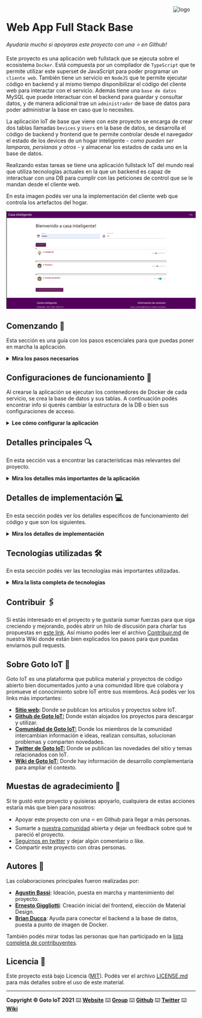 <a href="https://www.gotoiot.com/">
    <img src="doc/gotoiot-logo.png" alt="logo" title="Goto IoT" align="right" width="60" height="60" />
</a>

Web App Full Stack Base
=======================

*Ayudaría mucho si apoyaras este proyecto con una ⭐ en Github!*

Este proyecto es una aplicación web fullstack que se ejecuta sobre el ecosistema `Docker`. Está compuesta por un compilador de `TypeScript` que te permite utilizar este superset de JavaScript para poder programar un `cliente web`. También tiene un servicio en `NodeJS` que te permite ejecutar código en backend y al mismo tiempo disponibilizar el código del cliente web para interactar con el servicio. Además tiene una `base de datos` MySQL que puede interactuar con el backend para guardar y consultar datos, y de manera adicional trae un `administrador` de base de datos para poder administrar la base en caso que lo necesites.

La aplicación IoT de base que viene con este proyecto se encarga de crear dos tablas llamadas `Devices` y `Users` en la base de datos, se desarrolla el código de backend y frontend que te permite controlar desde el navegador el estado de los devices de un hogar inteligente - *como pueden ser lamparas,  persianas y otros* - y almacenar los estados de cada uno en la base de datos. 

Realizando estas tareas se tiene una aplicación fullstack IoT del mundo real que utiliza tecnologías actuales en la que un backend es capaz de interactuar con una DB para cumplir con las peticiones de control que se le mandan desde el cliente web.

En esta imagen podés ver una la implementación del cliente web que controla los artefactos del hogar.

![architecture](doc/principal.png)

## Comenzando 🚀

Esta sección es una guía con los pasos escenciales para que puedas poner en marcha la aplicación.

<details><summary><b>Mira los pasos necesarios</b></summary><br>

### Instalar las dependencias

Para correr este proyecto es necesario que instales `Docker` y `Docker Compose`. 

En [este artículo](https://www.gotoiot.com/pages/articles/docker_installation_linux/) publicado en nuestra web están los detalles para instalar Docker y Docker Compose en una máquina Linux. Si querés instalar ambas herramientas en una Raspberry Pi podés seguir [este artículo](https://www.gotoiot.com/pages/articles/rpi_docker_installation) de nuestra web que te muestra todos los pasos necesarios.

En caso que quieras instalar las herramientas en otra plataforma o tengas algún incoveniente, podes leer la documentación oficial de [Docker](https://docs.docker.com/get-docker/) y también la de [Docker Compose](https://docs.docker.com/compose/install/).

Continua con la descarga del código cuando tengas las dependencias instaladas y funcionando.

### Descargar el código

Para descargar el código, lo más conveniente es que realices un `fork` de este proyecto a tu cuenta personal haciendo click en [este link](https://github.com/gotoiot/app-fullstack-base/fork). Una vez que ya tengas el fork a tu cuenta, descargalo con este comando (acordate de poner tu usuario en el link):

```
git clone https://github.com/USER/app-fullstack-base.git
```

> En caso que no tengas una cuenta en Github podes clonar directamente este repo.

### Ejecutar la aplicación

Para ejecutar la aplicación tenes que correr el comando `docker-compose up` desde la raíz del proyecto. Este comando va a descargar las imágenes de Docker de node, de typescript, de la base datos y del admin de la DB, y luego ponerlas en funcionamiento. 

Para acceder al cliente web ingresa a a la URL [http://localhost:8000/](http://localhost:8000/) y para acceder al admin de la DB accedé a [localhost:8001/](http://localhost:8001/). 

Si pudiste acceder al cliente web y al administrador significa que la aplicación se encuentra corriendo bien. 

> Si te aparece un error la primera vez que corres la app, deteńe el proceso y volvé a iniciarla. Esto es debido a que el backend espera que la DB esté creada al iniciar, y en la primera ejecución puede no alcanzar a crearse. A partir de la segunda vez el problema queda solucionado.

</details>

## Configuraciones de funcionamiento 🔩

Al crearse la aplicación se ejecutan los contenedores de Docker de cada servicio, se crea la base de datos y sus tablas. A continuación podés encontrar info si querés cambiar la estructura de la DB o bien sus configuraciones de acceso.

<details><summary><b>Lee cómo configurar la aplicación</b></summary><br>

### Configuración de la DB

Como ya comprobaste, para acceder PHPMyAdmin tenés que ingresar en la URL [localhost:8001/](http://localhost:8001/). En el login del administrador, el usuario para acceder a la db es `root` y contraseña es la variable `MYSQL_ROOT_PASSWORD` del archivo `docker-compose.yml`.

Para el caso del servicio de NodeJS que se comunica con la DB fijate que en el archivo `src/backend/mysql-connector.js` están los datos de acceso para ingresar a la base.

Si quisieras cambiar la contraseña, puertos, hostname u otras configuraciones de la DB deberías primero modificar el servicio de la DB en el archivo `docker-compose.yml` y luego actualizar las configuraciones para acceder desde PHPMyAdmin y el servicio de NodeJS.

### Estructura de la DB

Al iniciar el servicio de la base de datos, si esta no está creada toma el archivo que se encuentra en `db/dumps/smart_home.sql` para crear la base de datos automáticamente.

En ese archivo está la configuración de las tablas `Devices`, `Users` y otras configuraciones más. Si quisieras cambiar algunas configuraciones deberías modificar este archivo y crear nuevamente las bases de datos para que se tomen en cuenta los cambios.

Tené en cuenta que la base de datos se crea con permisos de superusuario por lo que no podrías borrar el directorio con tu usuario de sistema, para eso debés hacerlo con permisos de administrador. En ese caso podés ejecutar el comando `sudo rm -r db/data` para borrar el directorio completo.

</details>


## Detalles principales 🔍

En esta sección vas a encontrar las características más relevantes del proyecto.

<details><summary><b>Mira los detalles más importantes de la aplicación</b></summary><br>
<br>

### Arquitectura de la aplicación

Como ya pudiste ver, la aplicación se ejecuta sobre el ecosistema Docker, y en esta imagen podés ver el diagrama de arquitectura.

![architecture](doc/architecture.png)

### El cliente web

El cliente web es una Single Page Application que se comunica con el servicio en NodeJS mediante JSON a través de requests HTTP. Puede consultar el estado de dispositivos en la base de datos (por medio del servicio en NodeJS) y también cambiar el estado de los mismos. Los estilos del código están basados en **Material Design**.

### El servicio web

El servicio en **NodeJS** posee distintos endpoints para comunicarse con el cliente web mediante requests HTTP enviando **JSON** en cada transacción. Procesando estos requests es capaz de comunicarse con la base de datos para consultar y controlar el estado de los dispositivos, y devolverle una respuesta al cliente web también en formato JSON. Así mismo el servicio es capaz de servir el código del cliente web.

### La base de datos

La base de datos se comunica con el servicio de NodeJS y permite almacenar el estado de los dispositivos en la tabla **Devices**. Ejecuta un motor **MySQL versión 5.7** y permite que la comunicación con sus clientes pueda realizarse usando usuario y contraseña en texto plano. En versiones posteriores es necesario brindar claves de acceso, por este motivo la versión 5.7 es bastante utilizada para fases de desarrollo.
Adicionalmente la tabla `Users` contiene precargados los datos de dos usuarios con privilegios para ver y modificar los dispositivos controlados. Las identificaciones de los usuarios y sus resectivas clavees se pueden ver en el archivo smart_home.sql. 

### El administrador de la DB

Para esta aplicación se usa **PHPMyAdmin**, que es un administrador de base de datos web muy utilizado y que podés utilizar en caso que quieras realizar operaciones con la base, como crear tablas, modificar columnas, hacer consultas y otras cosas más.

### El compilador de TypeScript

**TypeScript** es un lenguaje de programación libre y de código abierto desarrollado y mantenido por Microsoft. Es un superconjunto de JavaScript, que esencialmente añade tipos estáticos y objetos basados en clases. Para esta aplicación se usa un compilador de TypeScript basado en una imagen de [Harmish](https://hub.docker.com/r/harmish) en Dockerhub, y está configurado para monitorear en tiempo real los cambios que se realizan sobre el directorio **src/frontend/ts** y automáticamente generar código compilado a JavaScript en el directorio  **src/frontend/js**. Los mensajes del compilador aparecen automáticamente en la terminal al ejecutar el comando **docker-compose up**.

### Ejecución de servicios

Los servicios de la aplicación se ejecutan sobre **contenedores de Docker**, así se pueden desplegar de igual manera en diferentes plataformas. Los detalles sobre cómo funcionan los servicios los podés ver directamente en el archivo **docker-compose.yml**.

### Organización del proyecto

En la siguiente ilustración podés ver cómo está organizado el proyecto para que tengas en claro qué cosas hay en cada lugar.

```sh
├── db                          # directorio de la DB
│   ├── data                    # estructura y datos de la DB
│   └── dumps                   # directorio de estructuras de la DB
│       └── smart_home.sql      # estructura con la base de datos "smart_home"
├── doc                         # documentacion general del proyecto
└── src                         # directorio codigo fuente
│   ├── backend                 # directorio para el backend de la aplicacion
│   │   ├── index.js            # codigo principal del backend
│   │   ├── mysql-connector.js  # codigo de conexion a la base de datos
│   │   ├── package.json        # configuracion de proyecto NodeJS
│   │   └── package-lock.json   # configuracion de proyecto NodeJS
│   └── frontend                # directorio para el frontend de la aplicacion
│       ├── js                  # codigo javascript que se compila automáticamente
│       ├── static              # donde alojan archivos de estilos, imagenes, fuentes, etc.
│       ├── ts                  # donde se encuentra el codigo TypeScript a desarrollar
│       └── index.html          # archivo principal del cliente HTML
├── docker-compose.yml          # archivo donde se aloja la configuracion completa
├── README.md                   # este archivo
```

</details>

## Detalles de implementación 💻

En esta sección podés ver los detalles específicos de funcionamiento del código y que son los siguientes.

<details><summary><b>Mira los detalles de implementación</b></summary><br>

### Agregar un dispositivo

Para ver, agregar o mofificar los dispositivos es primordial acceder como usuario registrado. Actualmente hay dos usuarios registrados, el usuario principal y el usuario invitado. Las claves de acceso respectivas se pueden ver en el archivo smart_home.sql.
Si el acceso es exitoso se despliega la lista con los dispositivos registrados, también aparece el botón `Agregar un dispositivo nuevo`, al precionar el botón se despliega el menú para completar los datos del nuevo elemento como: nombre, descripción, tipo de control (on-off, dimmer) y tipo de dispositivo (lámpara, persiana). Una vez llenos los campos se agrega el dispositivo a la base de datos mediante el botón `Agregar`. Inmediantamente después de agregar el dispositivo se actualiza la lista de dispositivos en el panel principal.   

![nuevo_dispositivo](doc/nuevo_dispositivo.png)
### Modificar un dispositivo

En caso que se desee modificar alguno de los parámetros de los dispositivos registrados, se hace click sobre el dispositivo deseado e inmediatamente se despliega el menú de configuración, se pueden modificar elementos como: nombre, descripción, tipo de control (on-off, dimmer) y tipo de dispositivo (lámpara, persiana), una vez realizados los cambios se guardan los cambios con el botón `ACTUALIZAR`. También se puede eliminar el dispositivo con el botón `BORRAR`.

![modificar_dispositivo](doc/modificar_dispositivo.png)

### Modificar un dispositivo

Según el tipo de dispositivo el control puede ser on-off o modo dimmer. El valor del estado del control también se registra en la tabla. 

### Frontend

El frontend se implementa mediante la interacción de las rutinas de los siguientes archivos principalmete:
- index.html: es la página principal del frontend, compuesto por la cabecera, el cuerpo y el pie de página. En el cuerpo del documento se muestra el menú de registro de usuario y una caja o panel que mostrará los dispositivos de ser el caso.
- main.ts: en este archivo se encuentra la clase `Main` encargada de gestionar la comunicación con el servidor. El manejador de eventos y su correspondiente registo mediante las rutinas `handleEvent` y `addEventListener` respectivamente.
- frameworks.ts: contiene la clase `FrameWork` con la que se implementa las solicitudes al servidor.
- ResponseLister.ts: contiene la clase `ResponseLister`, esta clase establece una interfaz para la estructuración de las comunicaciones.  

### Backend

El backend se implementa mediante la interacción de las rutinas del archivo index.js, la estructura del documento es la siguiente:

- Configuración e importaciones:
    - Se define el puerto (PORT) en el que se ejecutará la aplicación.
    - Se importa el módulo `express` y se crea una instancia de la aplicación (app).
- Configuración de middlewares:
    - express.json(): middleware que permite analizar y procesar datos en formato JSON en las solicitudes.
    - express.static(): middleware para servir archivos estáticos desde un directorio específico.
    - Función de validación de datos:

- Rutas y controladores:
    - /listDevices/: controlador para manejar la solicitud GET para listar los dispositivos desde la base de datos.
    - /insertDevice: controlador para manejar la solicitud POST para insertar un nuevo dispositivo en la base de datos.
    - /updateState: controlador para manejar la solicitud POST para actualizar el estado de un dispositivo existente en la base de datos.
    - /updateDevice: controlador para manejar la solicitud POST para cambiar cualquier campo de un dispositivo existente en la base de datos.
    - /deleteDevice: controlador para manejar la solicitud POST para eliminar un dispositivo de la base de datos.
    - /loginUser: controlador para manejar la solicitud POST para validar las credenciales de un usuario.

La aplicación se pone en escucha en el puerto especificado (PORT). 

<details><summary><b>Ver los endpoints disponibles</b></summary><br>

Completá todos los endpoints del backend con los metodos disponibles, los headers y body que recibe, lo que devuelve, ejemplos, etc.

1) Listar los dispositivos.

```json
{
    "method": "get",
    "request_headers": "listDevices",
    "request_body": "",
    "response_code": 200,
    "request_body": {
        "devices": [
            {
                "id":2,
                "name":"Lampara 26",
                "description":"Luz co",
                "state":3,
                "type":0,
                "dimmable":1},
                {"id":4,
                "name":"Persiana 1",
                "description":"Persiana living",
                "state":4,
                "type":1,
                "dimmable":1},
                {"id":11,
                "name":"Persiana dormitorio",
                "description":"pppp",
                "state":10,
                "type":1,
                "dimmable":0
            }
        ]
    },
}
``` 
2) Agregar un dispositivo.

```json
{
    "method": "post",
    "request_headers": "insertDevices",
    "response_code": 200,
    "request_body": {
        "dispositivo": [
            {
                "name":"Lampara 26",
                "description":"Luz co",
                "type":0,
                "state":3,
                "dimmable":0
            }
        ]
    },
}
``` 
3) Estado del dispositivo.

```json
{
    "method": "post",
    "request_headers": "updateState",
    "response_code": 200,
    "request_body": {
        "dispositivo": [
            {
                "state":3,
                "id":4
            }
        ]
    },
}
``` 
4) Modificar parámetros de un dispositivo.

```json
{
    "method": "post",
    "request_headers": "updateDevice",
    "response_code": 200,
    "request_body": {
        "dispositivo": [
            {
                "name":"Lampara 26",
                "description":"Luz co",
                "type":0,
                "state":3,
                "dimmable":0,
                "id":4
            }
        ]
    },
}
``` 
5) Borrar dispositivo.

```json
{
    "method": "post",
    "request_headers": "deleteDevice",
    "response_code": 200,
    "request_body": {
        "dispositivo": [
            {
                "id":4
            }
        ]
    },
}
``` 
5) Validar usuario.

```json
{
    "method": "post",
    "request_headers": "loginUser",
    "response_code": 200,
    "request_body": {
        "dispositivo": [
            {
                "username":invitado,
                "password":invitado
            }
        ]
    },
}
``` 
</details>

</details>


## Tecnologías utilizadas 🛠️

En esta sección podés ver las tecnologías más importantes utilizadas.

<details><summary><b>Mira la lista completa de tecnologías</b></summary><br>

* [Docker](https://www.docker.com/) - Ecosistema que permite la ejecución de contenedores de software.
* [Docker Compose](https://docs.docker.com/compose/) - Herramienta que permite administrar múltiples contenedores de Docker.
* [Node JS](https://nodejs.org/es/) - Motor de ejecución de código JavaScript en backend.
* [MySQL](https://www.mysql.com/) - Base de datos para consultar y almacenar datos.
* [PHPMyAdmin](https://www.phpmyadmin.net/) - Administrador web de base de datos.
* [Material Design](https://material.io/design) - Bibliotecas de estilo responsive para aplicaciones web.
* [TypeScript](https://www.typescriptlang.org/) - Superset de JavaScript tipado y con clases.

</details>

## Contribuir 🖇️

Si estás interesado en el proyecto y te gustaría sumar fuerzas para que siga creciendo y mejorando, podés abrir un hilo de discusión para charlar tus propuestas en [este link](https://github.com/gotoiot/app-fullstack-base/issues/new). Así mismo podés leer el archivo [Contribuir.md](https://github.com/gotoiot/gotoiot-doc/wiki/Contribuir) de nuestra Wiki donde están bien explicados los pasos para que puedas enviarnos pull requests.

## Sobre Goto IoT 📖

Goto IoT es una plataforma que publica material y proyectos de código abierto bien documentados junto a una comunidad libre que colabora y promueve el conocimiento sobre IoT entre sus miembros. Acá podés ver los links más importantes:

* **[Sitio web](https://www.gotoiot.com/):** Donde se publican los artículos y proyectos sobre IoT. 
* **[Github de Goto IoT:](https://github.com/gotoiot)** Donde están alojados los proyectos para descargar y utilizar. 
* **[Comunidad de Goto IoT:](https://groups.google.com/g/gotoiot)** Donde los miembros de la comunidad intercambian información e ideas, realizan consultas, solucionan problemas y comparten novedades.
* **[Twitter de Goto IoT:](https://twitter.com/gotoiot)** Donde se publican las novedades del sitio y temas relacionados con IoT.
* **[Wiki de Goto IoT:](https://github.com/gotoiot/doc/wiki)** Donde hay información de desarrollo complementaria para ampliar el contexto.

## Muestas de agradecimiento 🎁

Si te gustó este proyecto y quisieras apoyarlo, cualquiera de estas acciones estaría más que bien para nosotros:

* Apoyar este proyecto con una ⭐ en Github para llegar a más personas.
* Sumarte a [nuestra comunidad](https://groups.google.com/g/gotoiot) abierta y dejar un feedback sobre qué te pareció el proyecto.
* [Seguirnos en twitter](https://github.com/gotoiot/doc/wiki) y dejar algún comentario o like.
* Compartir este proyecto con otras personas.

## Autores 👥

Las colaboraciones principales fueron realizadas por:

* **[Agustin Bassi](https://github.com/agustinBassi)**: Ideación, puesta en marcha y mantenimiento del proyecto.
* **[Ernesto Giggliotti](https://github.com/ernesto-g)**: Creación inicial del frontend, elección de Material Design.
* **[Brian Ducca](https://github.com/brianducca)**: Ayuda para conectar el backend a la base de datos, puesta a punto de imagen de Docker.

También podés mirar todas las personas que han participado en la [lista completa de contribuyentes](https://github.com/###/contributors).

## Licencia 📄

Este proyecto está bajo Licencia ([MIT](https://choosealicense.com/licenses/mit/)). Podés ver el archivo [LICENSE.md](LICENSE.md) para más detalles sobre el uso de este material.

---

**Copyright © Goto IoT 2021** ⌨️ [**Website**](https://www.gotoiot.com) ⌨️ [**Group**](https://groups.google.com/g/gotoiot) ⌨️ [**Github**](https://www.github.com/gotoiot) ⌨️ [**Twitter**](https://www.twitter.com/gotoiot) ⌨️ [**Wiki**](https://github.com/gotoiot/doc/wiki)
